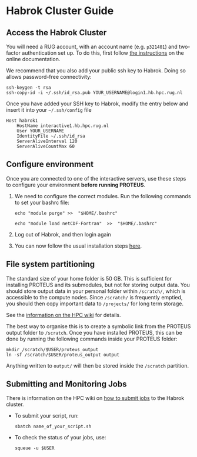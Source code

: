 # Habrok Cluster Guide

## Access the Habrok Cluster

You will need a RUG account, with an account name (e.g. `p321401`) and two-factor authentication set up.
To do this, first follow [the instructions](https://wiki.hpc.rug.nl/habrok/connecting_to_the_system/connecting) on the online documentation.

We recommend that you also add your public ssh key to Habrok. Doing so allows password-free connectivity:
```console
ssh-keygen -t rsa
ssh-copy-id -i ~/.ssh/id_rsa.pub YOUR_USERNAME@login1.hb.hpc.rug.nl
```

Once you have added your SSH key to Habrok, modify the entry below and insert it into your `~/.ssh/config` file
```
Host habrok1
    HostName interactive1.hb.hpc.rug.nl
    User YOUR_USERNAME
    IdentityFile ~/.ssh/id_rsa
    ServerAliveInterval 120
    ServerAliveCountMax 60
```

## Configure environment

Once you are connected to one of the interactive servers, use these steps to configure your environment **before running PROTEUS**.

1. We need to configure the correct modules. Run the following commands to set your bashrc file:
    ```console
    echo "module purge" >>  "$HOME/.bashrc"
    ```
    ```console
    echo "module load netCDF-Fortran"  >>  "$HOME/.bashrc"
    ```

2. Log out of Habrok, and then login again

3. You can now follow the usual installation steps [here](./installation.md).

## File system partitioning

The standard size of your home folder is 50 GB. This is sufficient for installing PROTEUS and its submodules, but not for storing output data.
You should store output data in your personal folder within `/scratch/`, which is accessible to the compute nodes.
Since `/scratch/` is frequently emptied, you should then copy important data to `/projects/` for long term storage.

See the [information on the HPC wiki](https://wiki.hpc.rug.nl/habrok/job_management/partitions) for details.

The best way to organise this is to create a symbolic link from the PROTEUS output folder to `/scratch`.
Once you have installed PROTEUS, this can be done by running the following commands inside your PROTEUS folder:
```console
mkdir /scratch/$USER/proteus_output
ln -sf /scratch/$USER/proteus_output output
```
Anything written to `output/` will then be stored inside the `/scratch` partition.

## Submitting and Monitoring Jobs

There is information on the HPC wiki on [how to submit jobs](https://wiki.hpc.rug.nl/habrok/job_management/scheduling_system) to the Habrok cluster.

- To submit your script, run:
    ```console
    sbatch name_of_your_script.sh
    ```

- To check the status of your jobs, use:
    ```console
    squeue -u $USER
    ```
